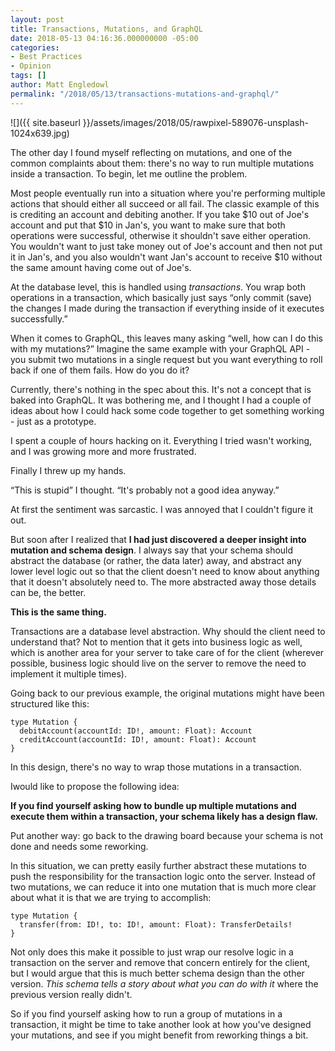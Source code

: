 ```yaml
---
layout: post
title: Transactions, Mutations, and GraphQL
date: 2018-05-13 04:16:36.000000000 -05:00
categories:
- Best Practices
- Opinion
tags: []
author: Matt Engledowl
permalink: "/2018/05/13/transactions-mutations-and-graphql/"
---
```

![]({{ site.baseurl }}/assets/images/2018/05/rawpixel-589076-unsplash-1024x639.jpg)

The other day I found myself reflecting on mutations, and one of the common complaints about them: there's no way to run multiple mutations inside a transaction.&nbsp;To begin, let me outline the problem.

Most people eventually run into a situation where you're performing multiple actions that should either all succeed or all fail. The classic example of this is crediting an account and debiting another. If you take $10 out of Joe's account and put that $10 in Jan's, you want to make sure that both operations were successful, otherwise it shouldn't save either operation. You wouldn't want to just take money out of Joe's account and then not put it in Jan's, and you also wouldn't want Jan's account to receive $10 without the same amount having come out of Joe's.

At the database level, this is handled using _transactions_. You wrap both operations in a transaction, which basically just says “only commit (save) the changes I made during the transaction if everything inside of it executes successfully.”

When it comes to GraphQL, this leaves many asking “well, how can I do this with my mutations?” Imagine the same example with your GraphQL API - you submit two mutations in a single request but you want everything to roll back if one of them fails. How do you do it?

Currently, there's nothing in the spec about this. It's not a concept that is baked into GraphQL. It was bothering me, and I thought I had a couple of ideas about how I could hack some code together to get something working - just as a prototype.

I spent a couple of hours hacking on it. Everything I tried wasn't working, and I was growing more and more frustrated.

Finally I threw up my hands.

“This is stupid” I thought. “It's probably not a good idea anyway.”

At first the sentiment was sarcastic. I was annoyed that I couldn't figure it out.

But soon after I realized that **I had just discovered a deeper insight into mutation and schema design**. I always say that your schema should abstract the database (or rather, the data later) away, and abstract any lower level logic out so that the client doesn't need to know about anything that it doesn't absolutely need to. The more abstracted away those details can be, the better.

**This is the same thing.**

Transactions are a database level abstraction. Why should the client need to understand that? Not to mention that it gets into business logic as well, which is another area for your server to take care of for the client (wherever possible, business logic should live on the server to remove the need to implement it multiple times).

Going back to our previous example, the original mutations might have been structured like this:

```
type Mutation {
  debitAccount(accountId: ID!, amount: Float): Account
  creditAccount(accountId: ID!, amount: Float): Account
}
```

In this design, there's no way to wrap those mutations in a transaction.

Iwould like to propose the following idea:

**If you find yourself asking how to bundle up multiple mutations and execute them within a transaction, your schema likely has a design flaw.**

Put another way: go back to the drawing board because your schema is not done and needs some reworking.

In this situation, we can pretty easily further abstract these mutations to push the responsibility for the transaction logic onto the server. Instead of two mutations, we can reduce it into one mutation that is much more clear about what it is that we are trying to accomplish:

```
type Mutation {
  transfer(from: ID!, to: ID!, amount: Float): TransferDetails!
}
```

Not only does this make it possible to just wrap our resolve logic in a transaction on the server and remove that concern entirely for the client, but I would argue that this is much better schema design than the other version. _This schema tells a story about what you can do with it_ where the previous version really didn't.

So if you find yourself asking how to run a group of mutations in a transaction, it might be time to take another look at how you've designed your mutations, and see if you might benefit from reworking things a bit.

